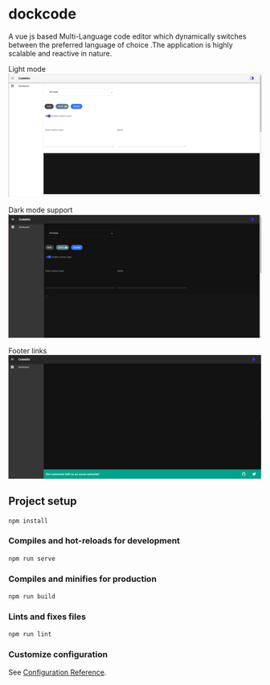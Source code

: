 # dockcode
A vue js based Multi-Language code editor which dynamically switches between the preferred language of choice .The application is highly scalable and reactive in nature.

Light mode 
<img src ="src/assets/light.png">



Dark mode support
<img src = "src/assets/dark.png">


Footer links
<img src = "src/assets/footer.png">



## Project setup
```
npm install
```

### Compiles and hot-reloads for development
```
npm run serve
```

### Compiles and minifies for production
```
npm run build
```

### Lints and fixes files
```
npm run lint
```

### Customize configuration
See [Configuration Reference](https://cli.vuejs.org/config/).
